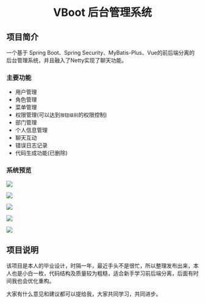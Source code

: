<h1 style="text-align: center">VBoot 后台管理系统</h1>

## 项目简介
一个基于 Spring Boot、Spring Security、MyBatis-Plus、Vue的前后端分离的后台管理系统，并且融入了Netty实现了聊天功能。

### 主要功能

- 用户管理
- 角色管理
- 菜单管理
- 权限管理(可以达到`按钮级别`的权限控制)
- 部门管理
- 个人信息管理
- 聊天互动
- 错误日志记录
- 代码生成功能(已删除)

### 系统预览

![](http://qiniu.xiuminglee.cn/1584074260971.png)

![](http://qiniu.xiuminglee.cn/1584074285539.png)

![](http://qiniu.xiuminglee.cn/1584074300722.png)

![](http://qiniu.xiuminglee.cn/1584101200964.png)

![](http://qiniu.xiuminglee.cn/1584074651191.png)

## 项目说明

该项目是本人的毕业设计，时隔一年，最近手头不是很忙，所以整理发布出来，本人也是小白一枚，代码结构及质量较为粗糙，适合新手学习前后端分离，后面有时间我也会优化重构。

大家有什么意见和建议都可以提给我，大家共同学习，共同进步。

